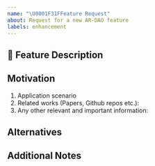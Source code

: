 ```yaml
---
name: "\U0001F31FFeature Request"
about: Request for a new AR-DAO feature
labels: enhancement
---
```

## 🌟 Feature Description

<!-- A clear and concise description of the feature proposal -->

## Motivation

1. Application scenario
2. Related works (Papers, Github repos etc.):
3. Any other relevant and important information:

<!-- Please describe why the feature is important. -->

## Alternatives

<!-- A short description of any alternative solutions or features you've considered. -->

## Additional Notes

<!-- Add any other context or screenshots about the feature request here. -->
